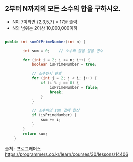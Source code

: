 ## 2부터 N까지의 모든 소수의 합을 구하시오.
* N이 7이라면 {2,3,5,7} = 17을 출력
* N의 범위는 2이상 10,000,000이하  

~~~java

public int sumOfPrimeNumber(int n) {

        int sum = 0;    // 소수의 합을 담을 변수

        for (int i = 2; i <= n; i++) {
            boolean isPrimeNumber = true;

            // 소수인지 판별
            for (int j = 2; j < i; j++) {
                if (i % j == 0) {
                    isPrimeNumber = false;
                    break;
                }
            }

            // 소수이면 sum 값에 합산
            if (isPrimeNumber) {
                sum += i;
            }
        }
        return sum;
    }
~~~    




출처 : 프로그래머스 https://programmers.co.kr/learn/courses/30/lessons/14406
